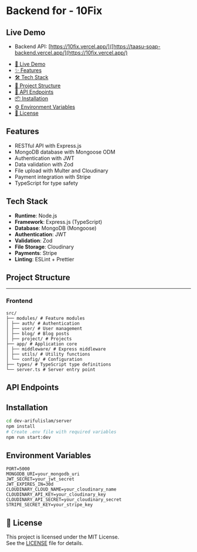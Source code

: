 # Backend for - 10Fix

## Live Demo

- Backend API: [https://10fix.vercel.app/]([https://taasu-soap-backend.vercel.app/](https://10fix.vercel.app/)

<!-- Navigation Tags -->

- [🔗 Live Demo](#live-demo)
- [✨ Features](#features)
- [🛠 Tech Stack](#tech-stack)
- [📁 Project Structure](#project-structure)
- [📡 API Endpoints](#api-endpoints)
- [📦 Installation](#installation)
- [⚙️ Environment Variables](#environment-variables)
- [📝 License](#license)

## Features

- RESTful API with Express.js
- MongoDB database with Mongoose ODM
- Authentication with JWT
- Data validation with Zod
- File upload with Multer and Cloudinary
- Payment integration with Stripe
- TypeScript for type safety

## Tech Stack

- **Runtime**: Node.js
- **Framework**: Express.js (TypeScript)
- **Database**: MongoDB (Mongoose)
- **Authentication**: JWT
- **Validation**: Zod
- **File Storage**: Cloudinary
- **Payments**: Stripe
- **Linting**: ESLint + Prettier

## Project Structure

---

### Frontend

```
src/
├── modules/ # Feature modules
│ ├── auth/ # Authentication
│ ├── user/ # User management
│ ├── blog/ # Blog posts
│ ├── project/ # Projects
├── app/ # Application core
│ ├── middleware/ # Express middleware
│ ├── utils/ # Utility functions
│ └── config/ # Configuration
├── types/ # TypeScript type definitions
└── server.ts # Server entry point
```

## API Endpoints

## Installation

```bash
cd dev-arifulislam/server
npm install
# Create .env file with required variables
npm run start:dev
```

## Environment Variables

```env
PORT=5000
MONGODB_URI=your_mongodb_uri
JWT_SECRET=your_jwt_secret
JWT_EXPIRES_IN=30d
CLOUDINARY_CLOUD_NAME=your_cloudinary_name
CLOUDINARY_API_KEY=your_cloudinary_key
CLOUDINARY_API_SECRET=your_cloudinary_secret
STRIPE_SECRET_KEY=your_stripe_key
```

## 📝 License

This project is licensed under the MIT License.  
See the [LICENSE](./LICENSE) file for details.
